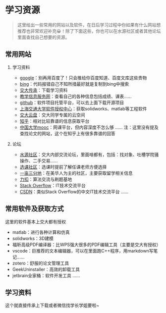# 学习资源
>这里给出一些常用的网站以及软件，在日后学习过程中你如果有什么网站想推荐也非常欢迎补充😀！除了下面这些，你也可以在水源社区或者其他论坛里面查找自己想要的资源。
## 常用网站
1. 学习资料
   * [google](https://www.google.com/)：别再用百度了！只会推给你百度知道、百度文库这些贵物
   * [bing](https://cn.bing.com/)：代码报错自己不知所措最好就是复制到bing中搜索
   * [交大传承](https://share.dyweb.sjtu.cn/)：下载学习资料
   * [教学信息服务网](https://i.sjtu.edu.cn/xtgl/login_slogin.html)：查看自己的各种信息包括成绩、课表……
   * [github](https://github.com/)：软件项目托管平台，可以去上面下载开源项目
   * [上海交通大学软件授权中心](http://lic.si.sjtu.edu.cn/Default/index)：获取solidworks、matlab等工程软件
   * [交大云盘](https://jbox.sjtu.edu.cn/)：交大同学专属的云空间
   * [知乎](https://www.zhihu.com/)：相对比较靠谱的信息获取平台
   * [中国大学mooc](https://www.icourse163.org/)：网课平台，但内容深度不怎么够
……
注：这里没有提及查找论文的网站，这个在知乎上有很多靠谱的回答

2. 论坛
   * [水源社区](https://shuiyuan.sjtu.edu.cn/)：交大内部交流论坛，里面啥都有，包括：找对象、吐槽学院骚操作、二手交易……
   * [选课社区](https://course.sjtu.plus/latest)：选课时提前了解任课老师方便选择
   * [一亩三分地](https://www.1point3acres.com/bbs/forum.php?mod=guide)：在美华人为主的社区，主要获取留学相关信息
   * [力扣](https://leetcode.cn/)：算法交流与刷题基地
   * [Stack Overflow](https://stackoverflow.com/)：IT技术交流平台
   * [CSDN](https://www.csdn.net/)：类似Stack Overflow的中文IT技术交流平台
……  

## 常用软件及获取方式
这里的软件基本上交大都有授权
   * matlab：进行各种计算和仿真
   * solidworks：3D建模
   * 福昕高级PDF编译器：比WPS强大很多的PDF编辑工具（主要是交大有授权）
   * vscode：巨推荐的文本编辑器，可以在里面跑C++程序，用markdown写笔记……
   * zotero：舒服的论文管理工具
   * GeekUninstaller：高效的卸载工具
   * jetbrain全家桶：软件开发工具
……


## 学习资料
这个就直接传承上下载或者微信找学长学姐要啦~